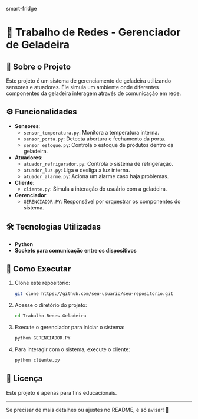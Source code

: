 ﻿smart-fridge
# 🧊 Trabalho de Redes - Gerenciador de Geladeira

## 📌 Sobre o Projeto
Este projeto é um sistema de gerenciamento de geladeira utilizando sensores e atuadores. Ele simula um ambiente onde diferentes componentes da geladeira interagem através de comunicação em rede.

## ⚙️ Funcionalidades
- **Sensores**:
  - `sensor_temperatura.py`: Monitora a temperatura interna.
  - `sensor_porta.py`: Detecta abertura e fechamento da porta.
  - `sensor_estoque.py`: Controla o estoque de produtos dentro da geladeira.
- **Atuadores**:
  - `atuador_refrigerador.py`: Controla o sistema de refrigeração.
  - `atuador_luz.py`: Liga e desliga a luz interna.
  - `atuador_alarme.py`: Aciona um alarme caso haja problemas.
- **Cliente**:
  - `cliente.py`: Simula a interação do usuário com a geladeira.
- **Gerenciador**:
  - `GERENCIADOR.PY`: Responsável por orquestrar os componentes do sistema.

## 🛠️ Tecnologias Utilizadas
- **Python**
- **Sockets para comunicação entre os dispositivos**

## 🚀 Como Executar
1. Clone este repositório:
   ```sh
   git clone https://github.com/seu-usuario/seu-repositorio.git
   ```
2. Acesse o diretório do projeto:
   ```sh
   cd Trabalho-Redes-Geladeira
   ```
3. Execute o gerenciador para iniciar o sistema:
   ```sh
   python GERENCIADOR.PY
   ```
4. Para interagir com o sistema, execute o cliente:
   ```sh
   python cliente.py
   ```

## 📄 Licença
Este projeto é apenas para fins educacionais.

---
Se precisar de mais detalhes ou ajustes no README, é só avisar! 🚀


